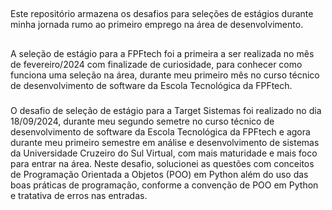 ##
Este repositório armazena os desafios para seleções de estágios durante minha jornada rumo ao primeiro emprego na área de desenvolvimento.
##

###
A seleção de estágio para a FPFtech foi a primeira a ser realizada no mês de fevereiro/2024 com finalizade de curiosidade, para conhecer como funciona uma seleção na área, durante meu primeiro mês no curso técnico de desenvolvimento de software da Escola Tecnológica da FPFtech.
###

###
O desafio de seleção de estágio para a Target Sistemas foi realizado no dia 18/09/2024, durante meu segundo semetre no curso técnico de desenvolvimento de software da Escola Tecnológica da FPFtech
e agora durante meu primeiro semestre em análise e desenvolvimento de sistemas da Universidade Cruzeiro do Sul Virtual, com mais maturidade e mais foco para entrar na área.
Neste desafio, solucionei as questões com conceitos de Programação Orientada a Objetos (POO) em Python além do uso das boas práticas de programação, conforme a convenção de POO em Python e tratativa de erros nas entradas.
###
